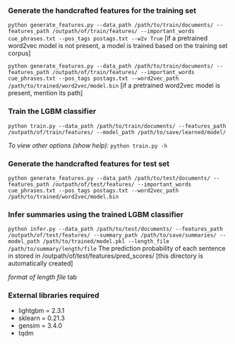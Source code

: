 ### Generate the handcrafted features for the training set

`python generate_features.py --data_path /path/to/train/documents/ --features_path /outpath/of/train/features/ --important_words cue_phrases.txt --pos_tags postags.txt --w2v True`
[if a pretrained word2vec model is not present, a model is trained based on the training set corpus]

`python generate_features.py --data_path /path/to/train/documents/ --features_path /outpath/of/train/features/ --important_words cue_phrases.txt --pos_tags postags.txt --word2vec_path /path/to/trained/word2vec/model.bin`
[if a pretrained word2vec model is present, mention its path]

### Train the LGBM classifier
`python train.py --data_path /path/to/train/documents/ --features_path /outpath/of/train/features/ --model_path /path/to/save/learned/model/`

*To view other options (show help):*
`python train.py -h`


### Generate the handcrafted features for test set

`python generate_features.py --data_path /path/to/test/documents/ --features_path /outpath/of/test/features/ --important_words cue_phrases.txt --pos_tags postags.txt --word2vec_path /path/to/trained/word2vec/model.bin`

### Infer summaries using the trained LGBM classifier

`python infer.py --data_path /path/to/test/documents/ --features_path /outpath/of/test/features/ --summary_path /path/to/save/summaries/ --model_path /path/to/trained/model.pkl --length_file /path/to/summary/length/file`
The prediction probability of each sentence in stored in /outpath/of/test/features/pred_scores/ [this directory is automatically created]

*format of length file*
<filename> tab <required-summary-length-in-words>


### External libraries required

- lightgbm = 2.3.1
- sklearn = 0.21.3
- gensim = 3.4.0
- tqdm